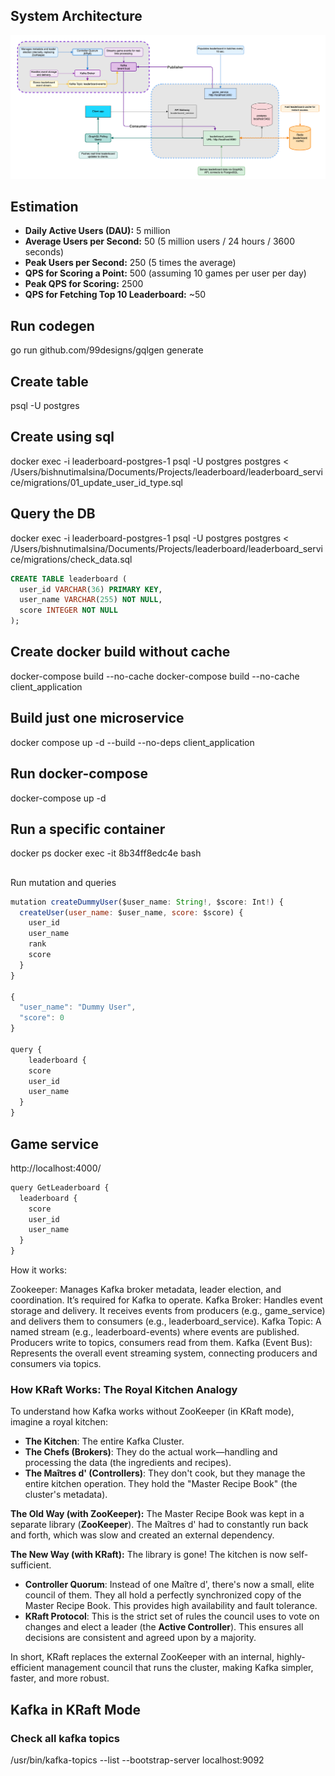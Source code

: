 ## System Architecture

![Pipeline Diagram](client_application/public/pipeline_diagram.png)

## Estimation

- **Daily Active Users (DAU):** 5 million
- **Average Users per Second:** 50 (5 million users / 24 hours / 3600 seconds)
- **Peak Users per Second:** 250 (5 times the average)
- **QPS for Scoring a Point:** 500 (assuming 10 games per user per day)
- **Peak QPS for Scoring:** 2500
- **QPS for Fetching Top 10 Leaderboard:** ~50

## Run codegen

go run github.com/99designs/gqlgen generate

## Create table

psql -U postgres

## Create using sql

docker exec -i leaderboard-postgres-1 psql -U postgres postgres < /Users/bishnutimalsina/Documents/Projects/leaderboard/leaderboard_service/migrations/01_update_user_id_type.sql

## Query the DB

docker exec -i leaderboard-postgres-1 psql -U postgres postgres < /Users/bishnutimalsina/Documents/Projects/leaderboard/leaderboard_service/migrations/check_data.sql

```sql
CREATE TABLE leaderboard (
  user_id VARCHAR(36) PRIMARY KEY,
  user_name VARCHAR(255) NOT NULL,
  score INTEGER NOT NULL
);
```

## Create docker build without cache

docker-compose build --no-cache
docker-compose build --no-cache client_application

## Build just one microservice

docker compose up -d --build --no-deps client_application

## Run docker-compose

docker-compose up -d

## Run a specific container

docker ps
docker exec -it 8b34ff8edc4e bash

##

Run mutation and queries

```js
mutation createDummyUser($user_name: String!, $score: Int!) {
  createUser(user_name: $user_name, score: $score) {
    user_id
    user_name
    rank
    score
  }
}

{
  "user_name": "Dummy User",
  "score": 0
}

query {
	leaderboard {
    score
    user_id
    user_name
  }
}
```

## Game service

http://localhost:4000/

```js
query GetLeaderboard {
  leaderboard {
    score
    user_id
    user_name
  }
}
```

How it works:

Zookeeper: Manages Kafka broker metadata, leader election, and coordination. It’s required for Kafka to operate.
Kafka Broker: Handles event storage and delivery. It receives events from producers (e.g., game_service) and delivers them to consumers (e.g., leaderboard_service).
Kafka Topic: A named stream (e.g., leaderboard-events) where events are published. Producers write to topics, consumers read from them.
Kafka (Event Bus): Represents the overall event streaming system, connecting producers and consumers via topics.

### How KRaft Works: The Royal Kitchen Analogy

To understand how Kafka works without ZooKeeper (in KRaft mode), imagine a royal kitchen:

- **The Kitchen**: The entire Kafka Cluster.
- **The Chefs (Brokers)**: They do the actual work—handling and processing the data (the ingredients and recipes).
- **The Maîtres d' (Controllers)**: They don't cook, but they manage the entire kitchen operation. They hold the "Master Recipe Book" (the cluster's metadata).

**The Old Way (with ZooKeeper):** The Master Recipe Book was kept in a separate library (**ZooKeeper**). The Maîtres d' had to constantly run back and forth, which was slow and created an external dependency.

**The New Way (with KRaft):** The library is gone! The kitchen is now self-sufficient.

- **Controller Quorum**: Instead of one Maître d', there's now a small, elite council of them. They all hold a perfectly synchronized copy of the Master Recipe Book. This provides high availability and fault tolerance.
- **KRaft Protocol**: This is the strict set of rules the council uses to vote on changes and elect a leader (the **Active Controller**). This ensures all decisions are consistent and agreed upon by a majority.

In short, KRaft replaces the external ZooKeeper with an internal, highly-efficient management council that runs the cluster, making Kafka simpler, faster, and more robust.

## Kafka in KRaft Mode

### Check all kafka topics

/usr/bin/kafka-topics --list --bootstrap-server localhost:9092

###
